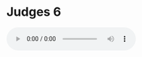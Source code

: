 # Judges 6

<audio controls>
  <source src="https://openbible.com/audio/hays/BSB_07_Jdg_006_H.mp3" type="audio/mp3" />
  <a href="https://openbible.com/audio/hays/BSB_07_Jdg_006_H.mp3" download="https://openbible.com/audio/hays/BSB_07_Jdg_006_H.mp3">Download MP3 audio</a>.
</audio>

<!--@include: @/bible/translations/bsb/07_jdg/verses/006.md-->